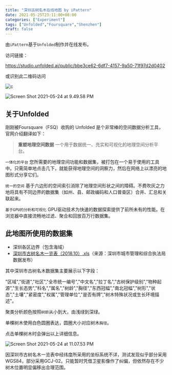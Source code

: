 ```yaml
---
title: "深圳古树名木在线地图 by iPattern"
date: 2021-05-25T23:11:00+08:00
categories: ["Experiment"]
tags: ["Unfolded","Foursquare","Shenzhen"]
draft: false
---
```


由`iPattern`基于`Unfolded`制作并在线发布。

访问链接：

https://studio.unfolded.ai/public/bbe3ce62-6df7-4157-9a50-71f97d2d0402

或识别此二维码访问

![c](https://tva1.sinaimg.cn/large/008i3skNgy1gqtwnax4oij305k05kq2q.jpg)

![Screen Shot 2021-05-24 at 9.49.58 PM](https://tva1.sinaimg.cn/large/008i3skNgy1gqtwj5z4emj31gr0u0x6q.jpg)

## **关于Unfolded**

刚刚被Foursquare（FSQ）收购的 Unfolded 是个非常棒的空间数据分析工具，官网介绍翻译如下：

> **重塑地理空间数据**
> 一个用于数据统一、充实和可视化的地理空间分析平台。

`一体化的平台`
您所需要的地理空间功能和数据集，被打包在一个易于使用的工具中。只需简单地点击几下，就能获得地理空间的洞察力，然后在网络上以漂亮的地图形式分享它们。

`统一的空间`
基于六边形的空间索引消除了地理空间形状之间的障碍。不费吹灰之力地将具有不同边界的数据集（如州、县、邮政编码和人口普查区）合并、汇总和关联起来。

`基于GPU的分析和可视化`
GPU驱动技术为快速的数据探索提供了前所未有的性能。在浏览器中直接流畅地过滤、聚合和回放百万行数据集。

## **此地图所使用的数据集**

- 深圳各区边界（包含海域）
- [深圳市古树名木一览表（2018.10）.xls](http://cgj.sz.gov.cn/attachment/0/26/26607/2051161.xls)（来源：深圳市城市管理和综合执法局数据发布）

其中深圳市古树名木数据集主要展示以下字段：

"区域","街道","社区","全市统一编号","中文名","拉丁名","古树保护级别","物种起源","生长态势","科名","属名","树龄","胸径","东西冠幅","南北冠幅","树形","状态","土壤","紧密度","权属","管理单位","是否有牌","树木特殊状况或生长环境描述"。

聚类分析颜色按照`树龄`从小到大，由浅绿到深绿。

单棵树木使用白色圆圈表达，圆圈大小对应树木`胸径`。

点击单棵树木时会弹出以上详细信息。

![Screen Shot 2021-05-24 at 11.07.53 PM](https://tva1.sinaimg.cn/large/008i3skNgy1gqtx459lq2j30ns0vq11h.jpg)

因深圳市古树名木一览表中经纬度所采用的坐标系统不详，测试发现似乎部分采用WGS84，部分采用GCJ-02。只能暂时凭借卫星影像作了纠偏，但依然存在不少树木位置明显偏移出合理范围。

